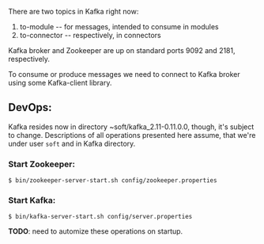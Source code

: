 There are two topics in Kafka right now:
  1. to-module -- for messages, intended to consume in modules
  2. to-connector -- respectively, in connectors

Kafka broker and Zookeeper are up on standard ports 9092 and 2181, respectively.

To consume or produce messages we need to connect to Kafka broker using some Kafka-client library.

## DevOps:

Kafka resides now in directory ~soft/kafka_2.11-0.11.0.0, though, it's subject to change. Descriptions of all operations presented here assume, that we're under user `soft` and in Kafka directory.

### Start Zookeeper:

`$ bin/zookeeper-server-start.sh config/zookeeper.properties`

### Start Kafka:

`$ bin/kafka-server-start.sh config/server.properties`

**TODO**: need to automize these operations on startup.
